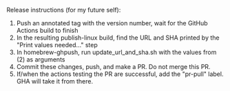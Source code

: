 Release instructions (for my future self):

1) Push an annotated tag with the version number, wait for the GitHub Actions build to finish
2) In the resulting publish-linux build, find the URL and SHA printed by the "Print values needed..." step
3) In homebrew-ghpush, run update_url_and_sha.sh with the values from (2) as arguments
4) Commit these changes, push, and make a PR. Do not merge this PR.
5) If/when the actions testing the PR are successful, add the "pr-pull" label. GHA will take it from there.
